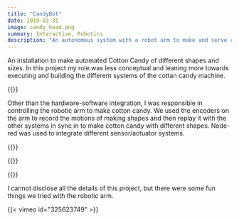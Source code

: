 ```yaml
---
title: "CandyBot"
date: 2019-03-31
image: candy_head.png
summary: Interactive, Robotics
description: "An autonomous system with a robot arm to make and serve cotton candy."
---
```


An installation to make automated Cotton Candy of different shapes and sizes. In this project my role was less conceptual and leaning more towards executing and building the different systems of the cottan candy machine. 

{{<bundle-image title="Candy Shapes" name="candy_0.png" >}}

 Other than the hardware-software integration, I was responsible in controlling the robotic arm to make cotton candy. We used the encoders on the arm to record the motions of making shapes and then replay it with the other systems in sync in to make cotton candy with different shapes. Node-red was used to integrate different sensor/actuator systems. 

{{<bundle-image title="Robot Arm" name="candy_2.png" >}}

{{<bundle-image title="Node-Red" name="candy_5.png" >}}

{{<bundle-image title="ROS+MoveIt" name="candy_4.png">}}

 I cannot disclose all the details of this project, but there were some fun things we tried with the robotic arm. 

{{< vimeo id="325623749" >}}
